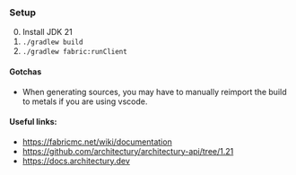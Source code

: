 ### Setup

0. Install JDK 21
1. `./gradlew build`
2. `./gradlew fabric:runClient`

#### Gotchas

- When generating sources, you may have to manually reimport the build to metals if you are using vscode.

#### Useful links:

- https://fabricmc.net/wiki/documentation
- https://github.com/architectury/architectury-api/tree/1.21
- https://docs.architectury.dev